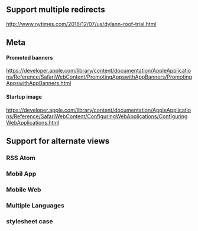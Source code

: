 
## Support multiple redirects
  http://www.nytimes.com/2016/12/07/us/dylann-roof-trial.html


## Meta

#### Promoted banners
  https://developer.apple.com/library/content/documentation/AppleApplications/Reference/SafariWebContent/PromotingAppswithAppBanners/PromotingAppswithAppBanners.html
  <meta name="apple-itunes-app" content="app-id=myAppStoreID, affiliate-data=myAffiliateData, app-argument=myURL">

#### Startup image
  https://developer.apple.com/library/content/documentation/AppleApplications/Reference/SafariWebContent/ConfiguringWebApplications/ConfiguringWebApplications.html
  <link rel="apple-touch-startup-image" href="/startup.png">


## Support for alternate views

### RSS Atom

  <link rel="alternate" type="application/rss+xml"                                                                            href="http://www.spiegel.de/schlagzeilen/index.rss" />
  <link rel="alternate" type="application/rss+xml"                                                                            href="http://www.spiegel.de/index.rss" />

### Mobil App

  <link rel="alternate" id="alternate-androidapp"                                                                             href="android-app://de.spiegel.android.app.spon/http/a.spiegel.de/" />
  <link rel="alternate" id="alternate-iosapp"                                                                                 href="ios-app://424881832/sponapp/http/a.spiegel.de/" />

  <link rel="alternate"                                                                                                       href="android-app://com.google.android.youtube/http/www.youtube.com/watch?v=_70Yp8KPXH8">
  <link rel="alternate"                                                                                                       href="ios-app://544007664/vnd.youtube/www.youtube.com/watch?v=_70Yp8KPXH8">

### Mobile Web

  <link rel="alternate"                                media="handheld"                                                       href="https://m.youtube.com/watch?v=_70Yp8KPXH8">
  <link rel="alternate"                                media="only screen and (max-width: 640px)"                             href="https://m.youtube.com/watch?v=_70Yp8KPXH8">
  <link rel="alternate" id="alternate-mobileplus"      media="only screen and (max-width: 640px)"                             href="http://m.spiegel.de/" />

### Multiple Languages
  <link rel="alternate"                                                                           hreflang="x-default"        href="https://www.instagram.com/p/BN2kZS5DvBo/" />
  <link rel="alternate"                                                                           hreflang="el"               href="https://www.instagram.com/p/BN2kZS5DvBo/?hl=el"  />

### stylesheet case
  <link rel="alternate stylesheet" href="basic.css">

